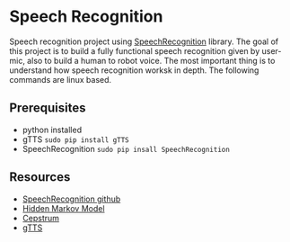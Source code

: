 # Speech Recognition
Speech recognition project using [SpeechRecognition](https://github.com/Uberi/speech_recognition) library. The goal of this project is to build a fully functional speech recognition given by user-mic, also to build a human to robot voice. The most important thing is to understand how speech recognition worksk in depth. The following commands are linux based.

## Prerequisites
- python installed
- gTTS `sudo pip install gTTS`
- SpeechRecognition `sudo pip insall SpeechRecognition` 


## Resources
- [SpeechRecognition github](https://github.com/Uberi/speech_recognition)
- [Hidden Markov Model](https://en.wikipedia.org/wiki/Hidden_Markov_model)
- [Cepstrum](https://en.wikipedia.org/wiki/Cepstrum) 
- [gTTS](https://gtts.readthedocs.io/en/latest/)


